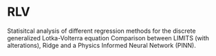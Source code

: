 # RLV
Statisitcal analysis of different regression methods for the discrete generalized Lotka-Volterra equation 
Comparison between LIMITS (with alterations), Ridge and a Physics Informed Neural Network (PINN).
